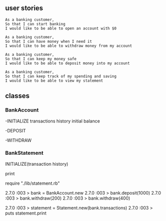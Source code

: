 ## user stories

```
As a banking customer,
So that I can start banking
I would like to be able to open an account with $0

As a banking customer,
So that I can have money when I need it
I would like to be able to withdraw money from my account

As a banking customer,
So that I can keep my money safe
I would like to be able to deposit money into my account

As a banking customer,
So that I can keep track of my spending and saving
I would like to be able to view my statement
```


## classes

### BankAccount 

-INITIALIZE
transactions history
initial balance

-DEPOSIT

-WITHDRAW


### BankStatement

INITIALIZE(transaction history)

print


require  "./lib/statement.rb"


2.7.0 :003 > bank = BankAccount.new
2.7.0 :003 > bank.deposit(1000)
2.7.0 :003 > bank.withdraw(200)
2.7.0 :003 > bank.withdraw(400)


2.7.0 :003 > statement = Statement.new(bank.transactions)
2.7.0 :003 > puts statement.print







